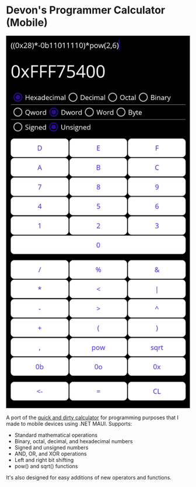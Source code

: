 # Devon's Programmer Calculator (Mobile)
![Calculator](CalculatorMobile.png)

A port of the [quick and dirty calculator](https://github.com/DevonArtmeier/Devons-Programmer-Calculator) for programming purposes that I made to mobile devices using .NET MAUI. Supports:
* Standard mathematical operations
* Binary, octal, decimal, and hexadecimal numbers
* Signed and unsigned numbers
* AND, OR, and XOR operations
* Left and right bit shifting
* pow() and sqrt() functions

It's also designed for easy additions of new operators and functions.